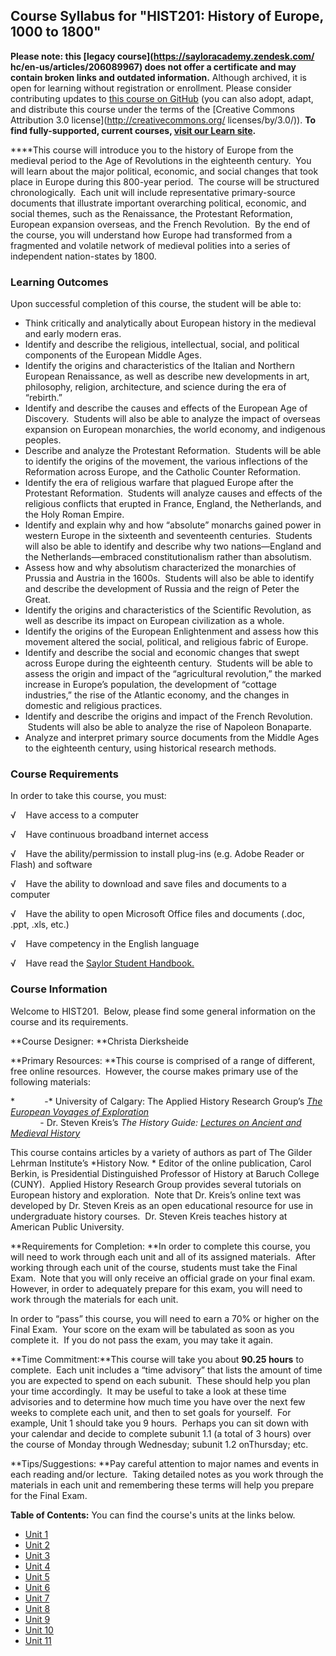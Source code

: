 Course Syllabus for "HIST201: History of Europe, 1000 to 1800"
--------------------------------------------------------------

**Please note: this [legacy course](https://sayloracademy.zendesk.com/
hc/en-us/articles/206089967) does not offer a certificate and may contain 
broken links and outdated information.** Although archived, it is open 
for learning without registration or enrollment. Please consider contributing 
updates to [this course on GitHub](https://github.com/saylordotorg/course_hist201) 
(you can also adopt, adapt, and distribute this course under the terms of 
the [Creative Commons Attribution 3.0 license](http://creativecommons.org/
licenses/by/3.0/)). **To find fully-supported, current courses, [visit our 
Learn site](https://learn.saylor.org).**

****This course will introduce you to the history of Europe from the
medieval period to the Age of Revolutions in the eighteenth century.
 You will learn about the major political, economic, and social changes
that took place in Europe during this 800-year period.  The course will
be structured chronologically.  Each unit will include representative
primary-source documents that illustrate important overarching
political, economic, and social themes, such as the Renaissance, the
Protestant Reformation, European expansion overseas, and the French
Revolution.  By the end of the course, you will understand how Europe
had transformed from a fragmented and volatile network of medieval
polities into a series of independent nation-states by 1800.

### Learning Outcomes

Upon successful completion of this course, the student will be able
to:  
  

-   Think critically and analytically about European history in the
    medieval and early modern eras.
-   Identify and describe the religious, intellectual, social, and
    political components of the European Middle Ages.
-   Identify the origins and characteristics of the Italian and Northern
    European Renaissance, as well as describe new developments in art,
    philosophy, religion, architecture, and science during the era of
    “rebirth.”
-   Identify and describe the causes and effects of the European Age of
    Discovery.  Students will also be able to analyze the impact of
    overseas expansion on European monarchies, the world economy, and
    indigenous peoples.
-   Describe and analyze the Protestant Reformation.  Students will be
    able to identify the origins of the movement, the various
    inflections of the Reformation across Europe, and the Catholic
    Counter Reformation.
-   Identify the era of religious warfare that plagued Europe after the
    Protestant Reformation.  Students will analyze causes and effects of
    the religious conflicts that erupted in France, England, the
    Netherlands, and the Holy Roman Empire.
-   Identify and explain why and how “absolute” monarchs gained power in
    western Europe in the sixteenth and seventeenth centuries.  Students
    will also be able to identify and describe why two nations—England
    and the Netherlands—embraced constitutionalism rather than
    absolutism.
-   Assess how and why absolutism characterized the monarchies of
    Prussia and Austria in the 1600s.  Students will also be able to
    identify and describe the development of Russia and the reign of
    Peter the Great.
-   Identify the origins and characteristics of the Scientific
    Revolution, as well as describe its impact on European civilization
    as a whole.
-   Identify the origins of the European Enlightenment and assess how
    this movement altered the social, political, and religious fabric of
    Europe.
-   Identify and describe the social and economic changes that swept
    across Europe during the eighteenth century.  Students will be able
    to assess the origin and impact of the “agricultural revolution,”
    the marked increase in Europe’s population, the development of
    “cottage industries,” the rise of the Atlantic economy, and the
    changes in domestic and religious practices.
-   Identify and describe the origins and impact of the French
    Revolution.  Students will also be able to analyze the rise of
    Napoleon Bonaparte.
-   Analyze and interpret primary source documents from the Middle Ages
    to the eighteenth century, using historical research methods.

### Course Requirements

In order to take this course, you must:  
  
 √    Have access to a computer  
  
 √    Have continuous broadband internet access  
  
 √    Have the ability/permission to install plug-ins (e.g. Adobe Reader
or Flash) and software  
  
 √    Have the ability to download and save files and documents to a
computer  
  
 √    Have the ability to open Microsoft Office files and documents
(.doc, .ppt, .xls, etc.)  
  
 √    Have competency in the English language  
  
 √    Have read the [Saylor Student
Handbook.](http://www.saylor.org/site/wp-content/uploads/2012/05/Saylor-StudentHandbook.pdf)

### Course Information

Welcome to HIST201.  Below, please find some general information on the
course and its requirements.

**Course Designer: **Christa Dierksheide

**Primary Resources: **This course is comprised of a range of different,
free online resources.  However, the course makes primary use of the
following materials:  
  
 *            -* University of Calgary: The Applied History Research
Group’s *[The European Voyages of
Exploration](http://www.ucalgary.ca/applied_history/tutor/eurvoya/intro.html)*  
             - Dr. Steven Kreis’s *The History Guide: [Lectures on
Ancient and Medieval History](http://www.historyguide.org/index.html)*

This course contains articles by a variety of authors as part of The
Gilder Lehrman Institute’s *History Now. * Editor of the online
publication, Carol Berkin, is Presidential Distinguished Professor of
History at Baruch College (CUNY).  Applied History Research Group
provides several tutorials on European history and exploration.  Note
that Dr. Kreis’s online text was developed by Dr. Steven Kreis as an
open educational resource for use in undergraduate history courses.  Dr.
Steven Kreis teaches history at American Public University.

**Requirements for Completion: **In order to complete this course, you
will need to work through each unit and all of its assigned materials. 
After working through each unit of the course, students must take the
Final Exam.  Note that you will only receive an official grade on your
final exam.  However, in order to adequately prepare for this exam, you
will need to work through the materials for each unit.

In order to “pass” this course, you will need to earn a 70% or higher on
the Final Exam.  Your score on the exam will be tabulated as soon as you
complete it.  If you do not pass the exam, you may take it again.

**Time Commitment:**This course will take you about **90.25 hours** to
complete.  Each unit includes a “time advisory” that lists the amount of
time you are expected to spend on each subunit.  These should help you
plan your time accordingly.  It may be useful to take a look at these
time advisories and to determine how much time you have over the next
few weeks to complete each unit, and then to set goals for yourself. 
For example, Unit 1 should take you 9 hours.  Perhaps you can sit down
with your calendar and decide to complete subunit 1.1 (a total of 3
hours) over the course of Monday through Wednesday; subunit 1.2
onThursday; etc.

**Tips/Suggestions: **Pay careful attention to major names and events in
each reading and/or lecture.  Taking detailed notes as you work through
the materials in each unit and remembering these terms will help you
prepare for the Final Exam.

**Table of Contents:** You can find the course's units at the links below.

- [Unit 1](https://legacy.saylor.org/hist201/Unit01/)
- [Unit 2](https://legacy.saylor.org/hist201/Unit02/)
- [Unit 3](https://legacy.saylor.org/hist201/Unit03/)
- [Unit 4](https://legacy.saylor.org/hist201/Unit04/)
- [Unit 5](https://legacy.saylor.org/hist201/Unit05/)
- [Unit 6](https://legacy.saylor.org/hist201/Unit06/)
- [Unit 7](https://legacy.saylor.org/hist201/Unit07/)
- [Unit 8](https://legacy.saylor.org/hist201/Unit08/)
- [Unit 9](https://legacy.saylor.org/hist201/Unit09/)
- [Unit 10](https://legacy.saylor.org/hist201/Unit10/)
- [Unit 11](https://legacy.saylor.org/hist201/Unit11/)
